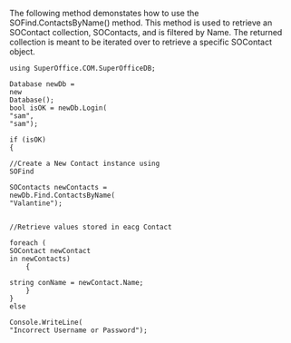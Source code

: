 <properties date="2016-05-11"
SortOrder="52"
/>

The following method demonstates how to use the SOFind.ContactsByName() method. This method is used to retrieve an SOContact collection, SOContacts, and is filtered by Name. The returned collection is meant to be iterated over to retrieve a specific SOContact object.

    using SuperOffice.COM.SuperOfficeDB;
     
    Database newDb = 
    new 
    Database();
    bool isOK = newDb.Login(
    "sam", 
    "sam");
     
    if (isOK)
    {
        
    //Create a New Contact instance using
    SOFind
        
    SOContacts newContacts =
    newDb.Find.ContactsByName(
    "Valantine");
     
        
    //Retrieve values stored in eacg Contact
        
    foreach (
    SOContact newContact 
    in newContacts)
        {
            
    string conName = newContact.Name;
        }
    }       
    else
        
    Console.WriteLine(
    "Incorrect Username or Password");
